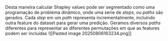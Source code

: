 Desta maneira calcular Shapley values pode ser segmentado como uma programação de problema dinâmico, onde uma serie de *steps*, ou *paths* são gerados. Cada *step* em um *path* representa incrementalmente, incluindo outra feature do dataset para gerar uma predição. Geramos diversos *paths* diferentes para representar as diferentes permutações em que as features podem ser incluídas
![[Pasted image 20250806163234.png]]
